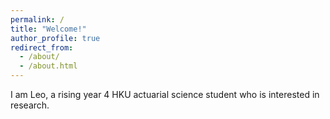 ```yaml
---
permalink: /
title: "Welcome!"
author_profile: true
redirect_from: 
  - /about/
  - /about.html
---
```


I am Leo, a rising year 4 HKU actuarial science student who is interested in
research.
